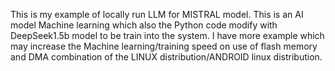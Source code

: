 This is my example of locally run LLM for MISTRAL model. This is an AI model Machine learning which also the Python code modify with DeepSeek1.5b model to be train into the system.
I have more example which may increase the Machine learning/training speed on use of flash memory and DMA combination of the LINUX distribution/ANDROID linux distribution.
